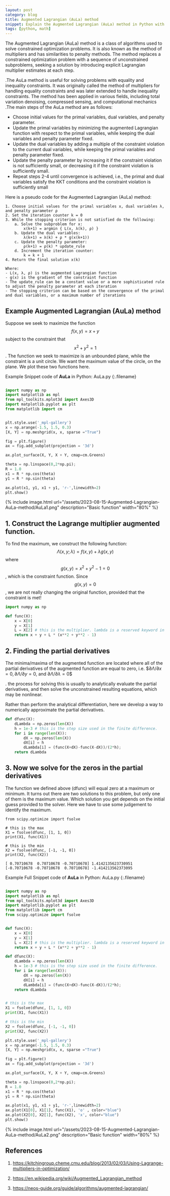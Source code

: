 ```yaml
---
layout: post
category: blog
title: Augmented Lagrangian (AuLa) method
snippet: Explain the Augmented Lagrangian (AuLa) method in Python with visualization.
tags: [python, math]
---
```


The Augmented Lagrangian (AuLa) method is a class of algorithms used to solve constrained optimization problems. It is also known as the method of multipliers and has similarities to penalty methods. The method replaces a constrained optimization problem with a sequence of unconstrained subproblems, seeking a solution by introducing explicit Lagrangian multiplier estimates at each step.

.The AuLa method is useful for solving problems with equality and inequality constraints. It was originally called the method of multipliers for handling equality constraints and was later extended to handle inequality constraints. The method has been applied in various fields, including total variation denoising, compressed sensing, and computational mechanics
.The main steps of the AuLa method are as follows:

- Choose initial values for the primal variables, dual variables, and penalty parameter.
- Update the primal variables by minimizing the augmented Lagrangian function with respect to the primal variables, while keeping the dual variables and penalty parameter fixed.
- Update the dual variables by adding a multiple of the constraint violation to the current dual variables, while keeping the primal variables and penalty parameter fixed.
- Update the penalty parameter by increasing it if the constraint violation is not sufficiently small, or decreasing it if the constraint violation is sufficiently small.
- Repeat steps 2-4 until convergence is achieved, i.e., the primal and dual variables satisfy the KKT conditions and the constraint violation is sufficiently small



Here is a pseudo code for the Augmented Lagrangian (AuLa) method:
```
1. Choose initial values for the primal variables x, dual variables λ, and penalty parameter ρ
2. Set the iteration counter k = 0
3. While the stopping criterion is not satisfied do the following:
    a. Solve the subproblem for x:
        x(k+1) = argmin { L(x, λ(k), ρ) }
    b. Update the dual variables:
        λ(k+1) = λ(k) + ρ * g(x(k+1))
    c. Update the penalty parameter:
        ρ(k+1) = ρ(k) * update_rule
    d. Increment the iteration counter:
        k = k + 1
4. Return the final solution x(k)

Where:
- L(x, λ, ρ) is the augmented Lagrangian function
- g(x) is the gradient of the constraint function
- The update_rule can be a constant value or a more sophisticated rule to adjust the penalty parameter at each iteration
- The stopping criterion can be based on the convergence of the primal and dual variables, or a maximum number of iterations

```


## Example Augmented Lagrangian (AuLa) method

Suppose we seek to maximize the function $$f(x,y)=x+y$$ subject to the constraint that $$x^2+y^2=1$$. The function we seek to maximize is an unbounded plane, while the constraint is a unit circle. We want the maximum value of the circle, on the plane. We plot these two functions here. 

Example Snippet code of __AuLa__ in Python:
AuLa.py
{:.filename}
```python

import numpy as np
import matplotlib as mpl
from mpl_toolkits.mplot3d import Axes3D
import matplotlib.pyplot as plt
from matplotlib import cm


plt.style.use('_mpl-gallery')
x = np.arange(-1.5, 1.5, 0.3)
[X, Y] = np.meshgrid(x, x, sparse ="True")

fig = plt.figure()
ax = fig.add_subplot(projection = '3d')

ax.plot_surface(X, Y, X + Y, cmap=cm.Greens)

theta = np.linspace(0,2*np.pi);
R = 1.0
x1 = R * np.cos(theta)
y1 = R * np.sin(theta)

ax.plot(x1, y1, x1 + y1, 'r-',linewidth=2)
plt.show()

```

{% include image.html url="/assets/2023-08-15-Augmented-Lagrangian-AuLa-method/AuLa1.png" description="Basic function" width="80%" %}

## 1. Construct the Lagrange multiplier augmented function.  
To find the maximum, we construct the following function: $$Λ(x,y;λ)=f(x,y)+λg(x,y)$$ where $$g(x,y)=x^2+y^2−1=0$$, which is the constraint function. Since $$g(x,y)=0$$, we are not really changing the original function, provided that the constraint is met! 

```python
import numpy as np

def func(X):
    x = X[0]
    y = X[1]
    L = X[2] # this is the multiplier. lambda is a reserved keyword in python
    return x + y + L * (x**2 + y**2 - 1)
```

## 2. Finding the partial derivatives
The minima/maxima of the augmented function are located where all of the partial derivatives of the augmented function are equal to zero, i.e. $$∂Λ/∂x=0, ∂Λ/∂y=0$, and $∂Λ/∂λ=0$$

. the process for solving this is usually to analytically evaluate the partial derivatives, and then solve the unconstrained resulting equations, which may be nonlinear.

Rather than perform the analytical differentiation, here we develop a way to numerically approximate the partial derivatives. 

```python
def dfunc(X):
    dLambda = np.zeros(len(X))
    h = 1e-3 # this is the step size used in the finite difference.
    for i in range(len(X)):
        dX = np.zeros(len(X))
        dX[i] = h
        dLambda[i] = (func(X+dX)-func(X-dX))/(2*h);
    return dLambda
```

## 3. Now we solve for the zeros in the partial derivatives

The function we defined above (dfunc) will equal zero at a maximum or minimum. It turns out there are two solutions to this problem, but only one of them is the maximum value. Which solution you get depends on the initial guess provided to the solver. Here we have to use some judgement to identify the maximum. 

```
from scipy.optimize import fsolve

# this is the max
X1 = fsolve(dfunc, [1, 1, 0])
print(X1, func(X1))

# this is the min
X2 = fsolve(dfunc, [-1, -1, 0])
print(X2, func(X2))
```

```Output
[ 0.70710678  0.70710678 -0.70710678] 1.4142135623730951
[-0.70710678 -0.70710678  0.70710678] -1.414213562373095
```

Example Full Snippet code of __AuLa__ in Python:
AuLa.py
{:.filename}
```python

import numpy as np
import matplotlib as mpl
from mpl_toolkits.mplot3d import Axes3D
import matplotlib.pyplot as plt
from matplotlib import cm
from scipy.optimize import fsolve


def func(X):
    x = X[0]
    y = X[1]
    L = X[2] # this is the multiplier. lambda is a reserved keyword in python
    return x + y + L * (x**2 + y**2 - 1)

def dfunc(X):
    dLambda = np.zeros(len(X))
    h = 1e-3 # this is the step size used in the finite difference.
    for i in range(len(X)):
        dX = np.zeros(len(X))
        dX[i] = h
        dLambda[i] = (func(X+dX)-func(X-dX))/(2*h);
    return dLambda


# this is the max
X1 = fsolve(dfunc, [1, 1, 0])
print(X1, func(X1))

# this is the min
X2 = fsolve(dfunc, [-1, -1, 0])
print(X2, func(X2))

plt.style.use('_mpl-gallery')
x = np.arange(-1.5, 1.5, 0.3)
[X, Y] = np.meshgrid(x, x, sparse ="True")

fig = plt.figure()
ax = fig.add_subplot(projection = '3d')

ax.plot_surface(X, Y, X + Y, cmap=cm.Greens)

theta = np.linspace(0,2*np.pi);
R = 1.0
x1 = R * np.cos(theta)
y1 = R * np.sin(theta)

ax.plot(x1, y1, x1 + y1, 'r-',linewidth=2)
ax.plot(X1[0], X1[1], func(X1), 'o' , color="blue")
ax.plot(X2[0], X2[1], func(X2), 'x', color="blue")
plt.show()
```

{% include image.html url="/assets/2023-08-15-Augmented-Lagrangian-AuLa-method/AuLa2.png" description="Basic function" width="80%" %}


## References

1. https://kitchingroup.cheme.cmu.edu/blog/2013/02/03/Using-Lagrange-multipliers-in-optimization/

2. https://en.wikipedia.org/wiki/Augmented_Lagrangian_method

3. https://neos-guide.org/guide/algorithms/augmented-lagrangian/
